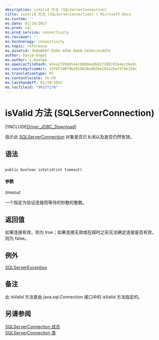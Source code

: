 ```yaml
---
description: isValid 方法 (SQLServerConnection)
title: isValid 方法 (SQLServerConnection) | Microsoft Docs
ms.custom: ''
ms.date: 01/19/2017
ms.prod: sql
ms.prod_service: connectivity
ms.reviewer: ''
ms.technology: connectivity
ms.topic: reference
ms.assetid: 3b0a8bbf-9369-4456-9ab8-1434ccacdd7e
author: David-Engel
ms.author: v-daenge
ms.openlocfilehash: 42ee279584544c90bb6edb6173887d164ec26edc
ms.sourcegitcommit: 33f0f190f962059826e002be165a2bef4f9e350c
ms.translationtype: HT
ms.contentlocale: zh-CN
ms.lasthandoff: 01/30/2021
ms.locfileid: "99177178"
---
```

# <a name="isvalid-method-sqlserverconnection"></a>isValid 方法 (SQLServerConnection)
[!INCLUDE[Driver_JDBC_Download](../../../includes/driver_jdbc_download.md)]

  指示此 [SQLServerConnection](../../../connect/jdbc/reference/sqlserverconnection-class.md) 对象是否已关闭以及是否仍然有效。  
  
## <a name="syntax"></a>语法  
  
```  
  
public boolean isValid(int timeout)  
```  
  
#### <a name="parameters"></a>参数  
 *timeout*  
  
 一个指定为验证连接而等待的秒数的整数。  
  
## <a name="return-value"></a>返回值  
 如果连接有效，则为 true；如果连接无效或在超时之前无法确定连接是否有效，则为 false。  
  
## <a name="exceptions"></a>例外  
 [SQLServerException](../../../connect/jdbc/reference/sqlserverexception-class.md)  
  
## <a name="remarks"></a>备注  
 此 isValid 方法是由 java.sql.Connection 接口中的 isValid 方法指定的。  
  
## <a name="see-also"></a>另请参阅  
 [SQLServerConnection 成员](../../../connect/jdbc/reference/sqlserverconnection-members.md)   
 [SQLServerConnection 类](../../../connect/jdbc/reference/sqlserverconnection-class.md)  
  
  
